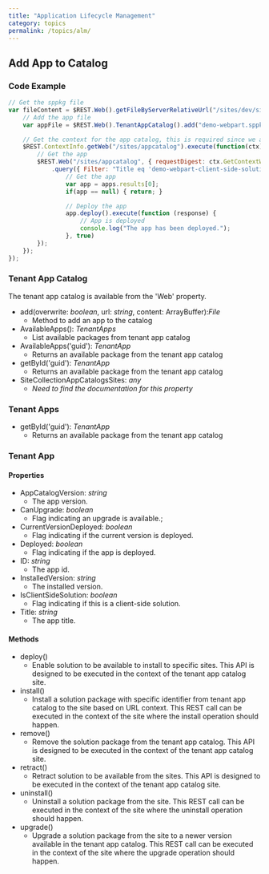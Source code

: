 ```yaml
---
title: "Application Lifecycle Management"
category: topics
permalink: /topics/alm/
---
```

## Add App to Catalog

### Code Example

```js
// Get the sppkg file
var fileContent = $REST.Web().getFileByServerRelativeUrl("/sites/dev/siteassets/pkgs/demo-webpart.sppkg").content().execute(function(data) {
    // Add the app file
    var appFile = $REST.Web().TenantAppCatalog().add("demo-webpart.sppkg", true, content).executeAndWait();

    // Get the context for the app catalog, this is required since we are doing a cross site-collection request
    $REST.ContextInfo.getWeb("/sites/appcatalog").execute(function(ctx) {
        // Get the app
        $REST.Web("/sites/appcatalog", { requestDigest: ctx.GetContextWebInformation.FormDigestValue }).TenantAppCatalog().AvailableApps()
            .query({ Filter: "Title eq 'demo-webpart-client-side-solution'" }).execute(function (apps) {
                // Get the app
                var app = apps.results[0];
                if(app == null) { return; }

                // Deploy the app
                app.deploy().execute(function (response) {
                    // App is deployed
                    console.log("The app has been deployed.");
                }, true)
        });
    });
});
```

### Tenant App Catalog

The tenant app catalog is available from the 'Web' property.

* add(overwrite: _boolean_, url: _string_, content: ArrayBuffer):_File_
    * Method to add an app to the catalog
* AvailableApps(): _TenantApps_
    * List available packages from tenant app catalog
* AvailableApps('guid'): _TenantApp_
    * Returns an available package from the tenant app catalog
* getById('guid'): _TenantApp_
    * Returns an available package from the tenant app catalog
* SiteCollectionAppCatalogsSites: _any_
    * _Need to find the documentation for this property_

### Tenant Apps

* getById('guid'): _TenantApp_
    * Returns an available package from the tenant app catalog

### Tenant App

#### Properties

* AppCatalogVersion: _string_
    * The app version.
* CanUpgrade: _boolean_
    * Flag indicating an upgrade is available.;
* CurrentVersionDeployed: _boolean_
    * Flag indicating if the current version is deployed.
* Deployed: _boolean_
    * Flag indicating if the app is deployed.
* ID: _string_
    * The app id.
* InstalledVersion: _string_
    * The installed version.
* IsClientSideSolution: _boolean_
    * Flag indicating if this is a client-side solution.
* Title: _string_
    * The app title.

#### Methods

* deploy()
    * Enable solution to be available to install to specific sites. This API is designed to be executed in the context of the tenant app catalog site.
* install()
    * Install a solution package with specific identifier from tenant app catalog to the site based on URL context. This REST call can be executed in the context of the site where the install operation should happen.
* remove()
    * Remove the solution package from the tenant app catalog. This API is designed to be executed in the context of the tenant app catalog site.
* retract()
    * Retract solution to be available from the sites. This API is designed to be executed in the context of the tenant app catalog site.
* uninstall()
    * Uninstall a solution package from the site. This REST call can be executed in the context of the site where the uninstall operation should happen.
* upgrade()
    * Upgrade a solution package from the site to a newer version available in the tenant app catalog. This REST call can be executed in the context of the site where the upgrade operation should happen.